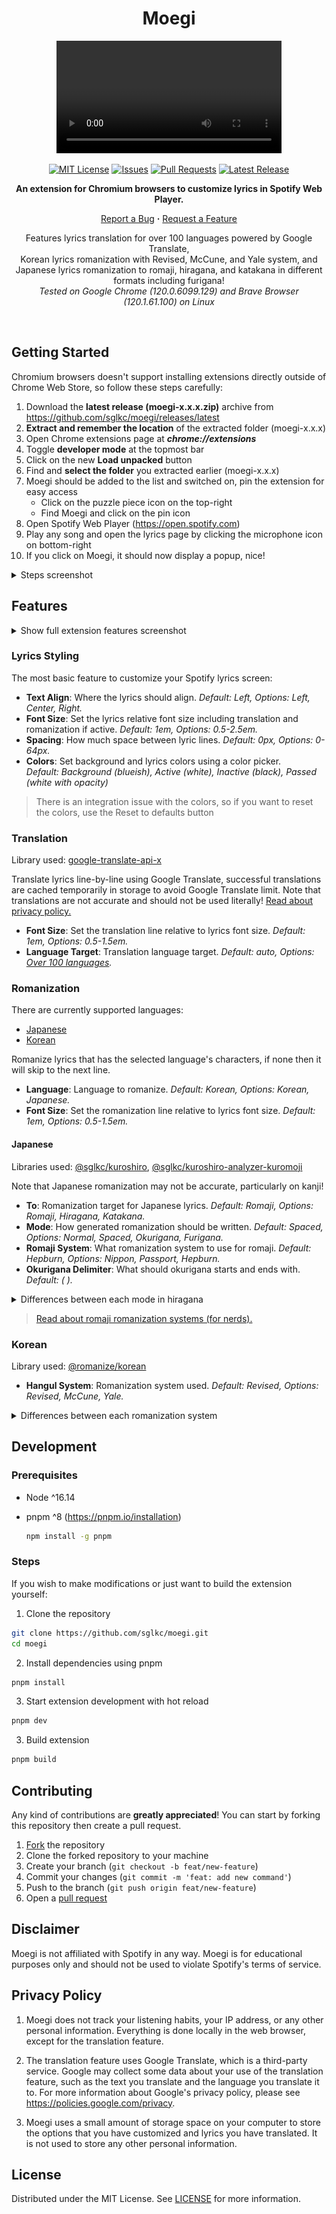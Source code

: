 <div align="center">
  <h1>Moegi</h1>
  <video src="https://github.com/sglkc/moegi/assets/31957516/811b1143-d51f-4084-84ff-39da63b99c47" width="360" autoplay="false" ></video>

  <br />

  [![MIT License](https://img.shields.io/github/license/sglkc/moegi)](LICENSE)
  [![Issues](https://img.shields.io/github/issues/sglkc/moegi)](https://github.com/sglkc/moegi/issues)
  [![Pull Requests](https://img.shields.io/github/issues-pr/sglkc/moegi)](https://github.com/sglkc/moegi/pulls)
  [![Latest Release](https://img.shields.io/github/v/release/sglkc/moegi)](https://github.com/sglkc/moegi/releases/latest)

  <strong>An extension for Chromium browsers to customize lyrics in Spotify Web Player.</strong>

  <a href="https://github.com/sglkc/moegi/issues">Report a Bug</a>
  <strong>·</strong>
  <a href="https://github.com/sglkc/moegi/issues">Request a Feature</a>

  Features lyrics translation for over 100 languages powered by Google Translate, \
  Korean lyrics romanization with Revised, McCune, and Yale system, and  \
  Japanese lyrics romanization to romaji, hiragana, and katakana in different formats including furigana! \
  *Tested on Google Chrome (120.0.6099.129) and Brave Browser (120.1.61.100) on Linux*

  <br />
</div>

## Getting Started

Chromium browsers doesn't support installing extensions directly outside of Chrome Web Store, so follow these steps carefully:

1. Download the **latest release (moegi-x.x.x.zip)** archive from https://github.com/sglkc/moegi/releases/latest
2. **Extract and remember the location** of the extracted folder (moegi-x.x.x)
3. Open Chrome extensions page at ***chrome://extensions***
4. Toggle **developer mode** at the topmost bar
5. Click on the new **Load unpacked** button
6. Find and **select the folder** you extracted earlier (moegi-x.x.x)
7. Moegi should be added to the list and switched on, pin the extension for easy access
   - Click on the puzzle piece icon on the top-right
   - Find Moegi and click on the pin icon
8. Open Spotify Web Player (https://open.spotify.com)
9. Play any song and open the lyrics page by clicking the microphone icon on bottom-right
10. If you click on Moegi, it should now display a popup, nice!

<details>
  <summary>Steps screenshot</summary>
  <img src="docs/extensions.png" alt="Moegi installation" />
  <img src="docs/loaded.png" alt="Moegi loaded" />
</details>

## Features

<details>
  <summary>Show full extension features screenshot</summary>
  <img src="https://github.com/sglkc/moegi/assets/31957516/a53cb8cb-3162-49f0-973d-e9558edcaa83" alt="Moegi all features" width="320" />
</details>

### Lyrics Styling

The most basic feature to customize your Spotify lyrics screen:

- **Text Align**: Where the lyrics should align. *Default: Left, Options: Left, Center, Right.*
- **Font Size**: Set the lyrics relative font size including translation and romanization if active. *Default: 1em, Options: 0.5-2.5em.*
- **Spacing**: How much space between lyric lines. *Default: 0px, Options: 0-64px.*
- **Colors**: Set background and lyrics colors using a color picker. \
  *Default: Background (blueish), Active (white), Inactive (black), Passed (white with opacity)*

> There is an integration issue with the colors, so if you want to reset the colors, use the Reset to defaults button

### Translation

Library used: [google-translate-api-x](https://github.com/AidanWelch/google-translate-api)

Translate lyrics line-by-line using Google Translate, successful translations are cached temporarily in storage to avoid Google Translate limit.
Note that translations are not accurate and should not be used literally! [Read about privacy policy.](#privacy-policy)

- **Font Size**: Set the translation line relative to lyrics font size. *Default: 1em, Options: 0.5-1.5em.*
- **Language Target**: Translation language target. *Default: auto, Options: [Over 100 languages](https://cloud.google.com/translate/docs/languages).*

### Romanization

There are currently supported languages:
- [Japanese](#japanese)
- [Korean](#korean)

Romanize lyrics that has the selected language's characters, if none then it will skip to the next line.

- **Language**: Language to romanize. *Default: Korean, Options: Korean, Japanese.*
- **Font Size**: Set the romanization line relative to lyrics font size. *Default: 1em, Options: 0.5-1.5em.*

#### Japanese

Libraries used: [@sglkc/kuroshiro](https://github.com/sglkc/kuroshiro-ts),
[@sglkc/kuroshiro-analyzer-kuromoji](https://github.com/sglkc/kuroshiro-analyzer-kuromoji-ts)

Note that Japanese romanization may not be accurate, particularly on kanji!

- **To**: Romanization target for Japanese lyrics. *Default: Romaji, Options: Romaji, Hiragana, Katakana.*
- **Mode**: How generated romanization should be written. *Default: Spaced, Options: Normal, Spaced, Okurigana, Furigana.*
- **Romaji System**: What romanization system to use for romaji. *Default: Hepburn, Options: Nippon, Passport, Hepburn.*
- **Okurigana Delimiter**: What should okurigana starts and ends with. *Default: (  ).*

<details>
  <summary>Differences between each mode in hiragana</summary>
  <br />

  **Original Text: 感じ取れたら手を繋ごう、重なるのは人生のライン and レミリア最高！**

  1. Normal: \
    かんじとれたらてをつなごう、かさなるのはじんせいのライン and レミリアさいこう！

  2. Spaced: \
     かんじとれ たら て を つなご う 、 かさなる の は じんせい の ライン   and   レミ リア さいこう ！

  3. Okurigana: \
     感(かん)じ取(と)れたら手(て)を繋(つな)ごう、重(かさ)なるのは人生(じんせい)のライン and レミリア最高(さいこう)！

  4. Furigana: \
     <ruby>感<rp>(</rp><rt>かん</rt><rp>)</rp></ruby>じ<ruby>取<rp>(</rp><rt>と</rt><rp>)</rp></ruby>れたら<ruby>手<rp>(</rp><rt>て</rt><rp>)</rp></ruby>を<ruby>繋<rp>(</rp><rt>つな</rt><rp>)</rp></ruby>ごう、<ruby>重<rp>(</rp><rt>かさ</rt><rp>)</rp></ruby>なるのは<ruby>人生<rp>(</rp><rt>じんせい</rt><rp>)</rp></ruby>のライン and レミリア<ruby>最高<rp>(</rp><rt>さいこう</rt><rp>)</rp></ruby>！

</details>

> [Read about romaji romanization systems (for nerds).](https://github.com/sglkc/kuroshiro-ts#romanization-system)

### Korean

Library used: [@romanize/korean](https://www.npmjs.com/package/@romanize/korean)

- **Hangul System**: Romanization system used. *Default: Revised, Options: Revised, McCune, Yale.*

<details>
  <summary>Differences between each romanization system</summary>
  <br />

  **Original Text: 우두커니 그 자리에 서서 기다리려나 봐**

  1. Revised ([Revised Romanization of Korean](https://en.wikipedia.org/wiki/Revised_Romanization_of_Korean)): \
     udukeoni geu jarie seoseo gidariryeona bwa

  2. McCune ([McCune–Reischauer romanization](https://en.wikipedia.org/wiki/McCune%E2%80%93Reischauer)): \
     utuk'ŏni kŭ carie sŏsŏ kitariryŏna pwa

  3. Yale ([Yale romanization of Korean](https://en.wikipedia.org/wiki/Yale_romanization_of_Korean)): \
     utukheni ku caliey sese kitalilyena pwa

</details>

## Development

### Prerequisites

- Node ^16.14
- pnpm ^8 (https://pnpm.io/installation)

  ```sh
  npm install -g pnpm
  ```

### Steps

If you wish to make modifications or just want to build the extension yourself:

1. Clone the repository

  ```sh
  git clone https://github.com/sglkc/moegi.git
  cd moegi
  ```

2. Install dependencies using pnpm

  ```sh
  pnpm install
  ```

3. Start extension development with hot reload

  ```sh
  pnpm dev
  ```

3. Build extension

  ```sh
  pnpm build
  ```

## Contributing

Any kind of contributions are **greatly appreciated**! You can start by forking this repository then create a pull request.

1. [Fork](https://github.com/sglkc/moegi/fork) the repository
2. Clone the forked repository to your machine
3. Create your branch (`git checkout -b feat/new-feature`)
4. Commit your changes (`git commit -m 'feat: add new command'`)
5. Push to the branch (`git push origin feat/new-feature`)
6. Open a [pull request](https://github.com/sglkc/moegi/pulls)

## Disclaimer

Moegi is not affiliated with Spotify in any way.
Moegi is for educational purposes only and should not be used to violate Spotify's terms of service.

## Privacy Policy

1. Moegi does not track your listening habits, your IP address, or any other personal information.
   Everything is done locally in the web browser, except for the translation feature.

2. The translation feature uses Google Translate, which is a third-party service.
   Google may collect some data about your use of the translation feature, such as the text you translate and the language you translate it to.
   For more information about Google's privacy policy, please see https://policies.google.com/privacy.

3. Moegi uses a small amount of storage space on your computer to store the options that you have customized and lyrics you have translated.
   It is not used to store any other personal information.

## License

Distributed under the MIT License. See [LICENSE](LICENSE) for more information.
